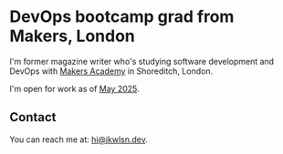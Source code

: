 # DevOps bootcamp grad from Makers, London

I'm former magazine writer who's studying software development and DevOps with [Makers Academy](https://github.com/makersacademy) in Shoreditch, London.

I'm open for work as of [May 2025](https://calendar.google.com/calendar/u/0/r/eventedit?text=Time+to+hire+Jacob+Wilson&dates=20250514T000000Z/20250515T000000Z&details=%3Ch2%3EJacob+Wilson+has+graduated+from+Makers+London%20%3C/h2%3E%3Cul%3E%3Cli%3EVirtual%20backgrounds!%3C/li%3E%20%3Cli%3ESilly%20stories!%3C/li%3E%3Cli%3ESnacks!%3C/li%3E%20%3C/ul%3E%3Cp%3EYou%20can%20message%20him%20%20%3Ca%20href=%22mailto:hello@jacobcharleswilson.com%3C/a%3E%3C/p%3E
).

## Contact

You can reach me at: [hi@jkwlsn.dev](mailto:hi@jkwlsn.dev).
